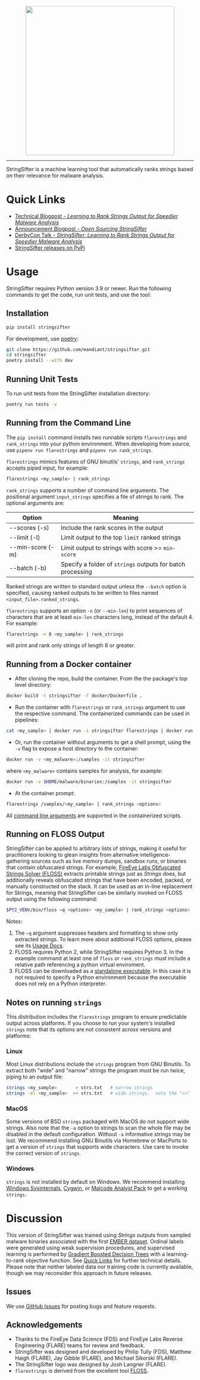 <div align="center">
  <img src="misc/stringsifter-flat-dark.png" width="400">
</div>

--------------------------------------------------------------------------------

StringSifter is a machine learning tool that automatically ranks strings based on their relevance for malware analysis.

# Quick Links
* [Technical Blogpost - *Learning to Rank Strings Output for Speedier Malware Analysis*](https://www.mandiant.com/resources/blog/learning-rank-strings-output-speedier-malware-analysis)
* [Announcement Blogpost - *Open Sourcing StringSifter*](https://www.mandiant.com/resources/blog/open-sourcing-stringsifter)
* [DerbyCon Talk - *StringSifter: Learning to Rank Strings Output for Speedier Malware Analysis*](https://youtu.be/pLiaVzOMJSk)
* [StringSifter releases on PyPi](https://pypi.org/project/stringsifter/)

# Usage

StringSifter requires Python version 3.9 or newer. Run the following commands to get the code, run unit tests, and use the tool:

## Installation

```sh
pip install stringsifter
```

For development, use [poetry](https://python-poetry.org/):
```sh
git clone https://github.com/mandiant/stringsifter.git
cd stringsifter
poetry install --with dev
```

## Running Unit Tests

To run unit tests from the StringSifter installation directory:

```sh
poetry run tests -v
```

## Running from the Command Line

The `pip install` command installs two runnable scripts `flarestrings` and `rank_strings` into your python environment. When developing from source, use `pipenv run flarestrings` and `pipenv run rank_strings`.

`flarestrings` mimics features of GNU binutils' `strings`, and `rank_strings` accepts piped input, for example:

```sh
flarestrings <my_sample> | rank_strings
```

`rank_strings` supports a number of command line arguments.  The positional argument `input_strings` specifies a file of strings to rank.  The optional arguments are:

Option | Meaning
--- | ---
--scores (-s) | Include the rank scores in the output
--limit (-l) | Limit output to the top `limit` ranked strings
--min-score (-m) | Limit output to strings with score >= `min-score`
--batch (-b) | Specify a folder of `strings` outputs for batch processing

Ranked strings are written to standard output unless the `--batch` option is specified, causing ranked outputs to be written to files named `<input_file>.ranked_strings`.

`flarestrings` supports an option `-n` (or `--min-len`) to print sequences of characters that are at least `min-len` characters long, instead of the default 4.  For example:

```sh
flarestrings -n 8 <my_sample> | rank_strings
```

will print and rank only strings of length 8 or greater.

## Running from a Docker container

- After cloning the repo, build the container.  From the the package's top level directory:
```sh
docker build -t stringsifter -f docker/Dockerfile .
```
- Run the container with `flarestrings` or `rank_strings` argument to use the respective command. The containerized commands can be used in pipelines:
```sh
cat <my_sample> | docker run -i stringsifter flarestrings | docker run -i stringsifter rank_strings
```
- Or, run the container without arguments to get a shell prompt, using the `-v` flag to expose a host directory to the container:
```sh
docker run -v <my_malware>:/samples -it stringsifter
```
where `<my_malware>` contains samples for analysis, for example:
```sh
docker run -v $HOME/malware/binaries:/samples -it stringsifter
```
- At the container prompt:
```sh
flarestrings /samples/<my_sample> | rank_strings <options>
```

All [command line arguments](#running-from-the-command-line) are supported in the containerized scripts.

## Running on FLOSS Output

StringSifter can be applied to arbitrary lists of strings, making it useful for practitioners looking to glean insights from alternative intelligence-gathering sources such as live memory dumps, sandbox runs, or binaries that contain obfuscated strings. For example, [FireEye Labs Obfuscated Strings Solver (FLOSS)](https://github.com/fireeye/flare-floss) extracts printable strings just as *Strings* does, but additionally reveals obfuscated strings that have been encoded, packed, or manually constructed on the stack. It can be used as an in-line replacement for Strings, meaning that StringSifter can be similarly invoked on FLOSS output using the following command:

```sh
$PY2_VENV/bin/floss –q <options> <my_sample> | rank_strings <options>
```

Notes:
1. The `–q` argument suppresses headers and formatting to show only extracted strings. To learn more about additional FLOSS options, please see its [Usage Docs](https://github.com/fireeye/flare-floss/blob/master/doc/usage.md).
2. FLOSS requires Python 2, while StringSifter requires Python 3.  In the example command at least one of `floss` or `rank_strings` must include a relative path referencing a python virtual enviroment.
3. FLOSS can be downloaded as a [standalone executable](https://github.com/fireeye/flare-floss/releases). In this case it is not required to specify a Python environment because the executable does not rely on a Python interpreter.

## Notes on running `strings`

This distribution includes the `flarestrings` program to ensure predictable output across platforms.  If you choose to run your system's installed `strings` note that its options are not consistent across versions and platforms:

### Linux

Most Linux distributions include the `strings` program from GNU Binutils.  To extract both "wide" and "narrow" strings the program must be run twice, piping to an output file:

```sh
strings <my_sample>       > strs.txt   # narrow strings
strings -el <my_sample>  >> strs.txt   # wide strings.  note the ">>"
```

### MacOS

Some versions of BSD `strings` packaged with MacOS do not support wide strings.  Also note that the `-a` option to strings to scan the whole file may be disabled in the default configuration.  Without `-a` informative strings may be lost.  We recommend installing GNU Binutils via Homebrew or MacPorts to get a version of `strings` that supports wide characters.  Use care to invoke the correct version of `strings`.

### Windows

`strings` is not installed by default on Windows. We recommend installing [Windows Sysinternals](https://docs.microsoft.com/en-us/sysinternals/), [Cygwin](https://www.cygwin.com/), or [Malcode Analyst Pack](http://sandsprite.com/iDef/MAP/) to get a working `strings`.

# Discussion
This version of StringSifter was trained using *Strings* outputs from sampled malware binaries associated with the first [EMBER dataset](https://github.com/endgameinc/ember). Ordinal labels were generated using weak supervision procedures, and supervised learning is performed by [Gradient Boosted Decision Trees](https://github.com/microsoft/LightGBM) with a learning-to-rank objective function. See [Quick Links](#quick-links) for further technical details. Please note that neither labeled data nor training code is currently available, though we may reconsider this approach in future releases.

## Issues
We use [GitHub Issues](https://github.com/fireeye/stringsifter/issues) for posting bugs and feature requests.

## Acknowledgements
- Thanks to the FireEye Data Science (FDS) and FireEye Labs Reverse Engineering (FLARE) teams for review and feedback.
- StringSifter was designed and developed by Philip Tully (FDS), Matthew Haigh (FLARE), Jay Gibble (FLARE), and Michael Sikorski (FLARE).
- The StringSifter logo was designed by Josh Langner (FLARE).
- `flarestrings` is derived from the excellent tool [FLOSS](https://github.com/mandiant/flare-floss).
